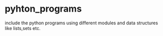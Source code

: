 # pyhton_programs
include the python programs using different modules and data structures like lists,sets etc.
